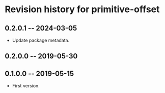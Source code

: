 # Revision history for primitive-offset

## 0.2.0.1 -- 2024-03-05

* Update package metadata.

## 0.2.0.0 -- 2019-05-30

## 0.1.0.0 -- 2019-05-15

* First version.
